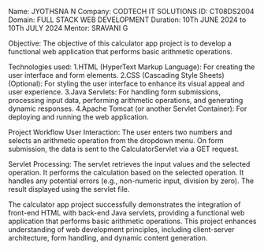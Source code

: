 Name: JYOTHSNA N
Company: CODTECH IT SOLUTIONS
ID: CT08DS2004
Domain: FULL STACK WEB DEVELOPMENT
Duration: 10Th JUNE 2024 to 10Th JULY 2024
Mentor: SRAVANI G

Objective:
The objective of this calculator app project is to develop a 
functional web application that performs basic arithmetic operations.

Technologies used:
1.HTML (HyperText Markup Language): For creating the user interface and form elements.
2.CSS (Cascading Style Sheets) (Optional): For styling the user interface to enhance 
its visual appeal and user experience.
3.Java Servlets: For handling form submissions, processing input data, 
performing arithmetic operations, and generating dynamic responses.
4.Apache Tomcat (or another Servlet Container): For deploying and running the web application.

Project Workflow
User Interaction:
The user enters two numbers and selects an arithmetic operation from the dropdown menu.
On form submission, the data is sent to the CalculatorServlet via a GET request.

Servlet Processing:
The servlet retrieves the input values and the selected operation.
It performs the calculation based on the selected operation.
It handles any potential errors (e.g., non-numeric input, division by zero).
The result displayed using the servlet file.

The calculator app project successfully demonstrates the integration of front-end HTML 
with back-end Java servlets, providing a functional web application that performs basic
arithmetic operations. This project enhances understanding of web development principles, 
including client-server architecture, form handling, and dynamic content generation.














